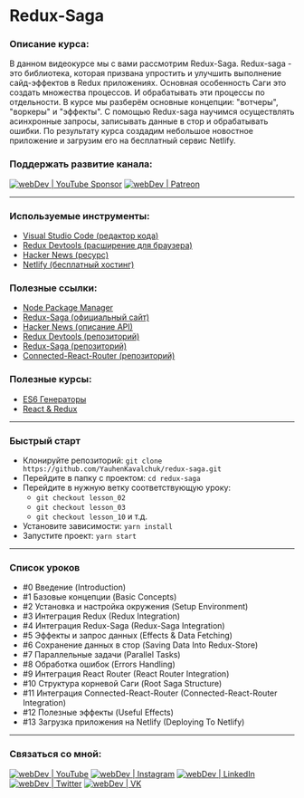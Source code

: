 # Redux-Saga

### Описание курса:
В данном видеокурсе мы с вами рассмотрим Redux-Saga.
Redux-saga - это библиотека, которая призвана упростить и улучшить выполнение сайд-эффектов в Redux приложениях. Основная особенность Саги это создать множества процессов. И обрабатывать эти процессы по отдельности. 
В курсе мы разберём основные концепции: "вотчеры", "воркеры" и "эффекты". С помощью Redux-saga научимся осуществлять асинхронные запросы, записывать данные в стор и обрабатывать ошибки. По результату курса создадим небольшое новостное приложение и загрузим его на бесплатный сервис Netlify.


### Поддержать развитие канала:
[<img alt="webDev | YouTube Sponsor" src="https://img.shields.io/badge/Become a sponsor-F70000.svg?&style=for-the-badge&logo=youtube&logoColor=fff" />][sponsor]
[<img alt="webDev | Patreon" src="https://img.shields.io/badge/Become a patron-EF6451.svg?&style=for-the-badge&logo=patreon&logoColor=fff" />][patron]

---

### Используемые инструменты:
- [Visual Studio Code (редактор кода)](https://code.visualstudio.com)
- [Redux Devtools (расширение для браузера)](https://chrome.google.com/webstore/detail/redux-devtools/lmhkpmbekcpmknklioeibfkpmmfibljd?hl=ru)
- [Hacker News (ресурс)](https://hn.algolia.com/?query=&sort=byPopularity&prefix&page=0&dateRange=all&type=story)
- [Netlify (бесплатный хостинг)](https://www.netlify.com)

### Полезные ссылки:
- [Node Package Manager](https://www.npmjs.com)
- [Redux-Saga (официальный сайт)](https://redux-saga.js.org)
- [Hacker News (описание API)](https://hn.algolia.com/api)
- [Redux Devtools (репозиторий)](https://github.com/zalmoxisus/redux-devtools-extension)
- [Redux-Saga (репозиторий)](https://github.com/redux-saga/redux-saga)
- [Connected-React-Router (репозиторий)](https://github.com/supasate/connected-react-router)

### Полезные курсы:
- [ES6 Генераторы](https://youtu.be/ejdhriCfF8s)
- [React & Redux](https://www.youtube.com/playlist?list=PLNkWIWHIRwME_Gv2vlWAR6TfeSXylYfw4)

---

### Быстрый старт
- Клонируйте репозиторий: `git clone https://github.com/YauhenKavalchuk/redux-saga.git`
- Перейдите в папку с проектом: `cd redux-saga`
- Перейдите в нужную ветку соответствующую уроку:
  - `git checkout lesson_02`
  - `git checkout lesson_03`
  - `git checkout lesson_10` и т.д.
- Установите зависимости: `yarn install`
- Запустите проект: `yarn start`

---

### Список уроков
- #0 Введение (Introduction)
- #1 Базовые концепции (Basic Concepts)
- #2 Установка и настройка окружения (Setup Environment)
- #3 Интеграция Redux (Redux Integration)
- #4 Интеграция Redux-Saga (Redux-Saga Integration)
- #5 Эффекты и запрос данных (Effects & Data Fetching)
- #6 Сохранение данных в стор (Saving Data Into Redux-Store)
- #7 Параллельные задачи (Parallel Tasks)
- #8 Обработка ошибок (Errors Handling)
- #9 Интеграция React Router (React Router Integration)
- #10 Структура корневой Саги (Root Saga Structure)
- #11 Интеграция Connected-React-Router (Connected-React-Router Integration)
- #12 Полезные эффекты (Useful Effects)
- #13 Загрузка приложения на Netlify (Deploying To Netlify)

---

### Связаться со мной:
[<img alt="webDev | YouTube" src="https://img.shields.io/badge/youtube-FF0000.svg?&style=for-the-badge&logo=Instagram&logoColor=white" />][youtube]
[<img alt="webDev | Instagram" src="https://img.shields.io/badge/instagram-E4405F.svg?&style=for-the-badge&logo=Instagram&logoColor=white" />][instagram]
[<img alt="webDev | LinkedIn" src="https://img.shields.io/badge/linkedin-0077B5.svg?&style=for-the-badge&logo=linkedin&logoColor=white" />][linkedin]
[<img alt="webDev | Twitter" src="https://img.shields.io/badge/twitter-1DA1F2.svg?&style=for-the-badge&logo=Twitter&logoColor=white" />][twitter]
[<img alt="webDev | VK" src="https://img.shields.io/badge/vk-4680C2.svg?&style=for-the-badge&logo=Twitter&logoColor=white" />][vk]

[youtube]: https://youtube.com/YauhenKavalchuk
[instagram]: https://instagram.com/YauhenKavalchuk
[linkedin]: https://linkedin.com/in/YauhenKavalchuk
[vk]: https://vk.com/YauhenKavalchuk
[twitter]: https://twitter.com/YauhenKavalchuk
[sponsor]: https://www.youtube.com/channel/UCE9ODjNIkOHrnSdkYWLfYhg/join
[patron]: https://www.patreon.com/YauhenKavalchuk
